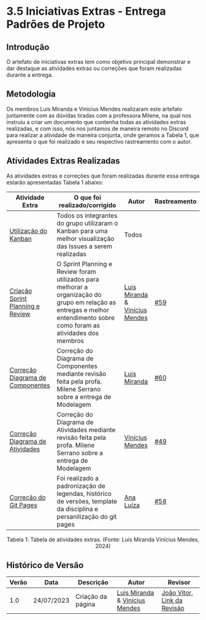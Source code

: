 # 3.5 Iniciativas Extras - Entrega Padrões de Projeto

## Introdução
O artefato de iniciativas extras tem como objetivo principal demonstrar e dar destaque as atividades extras ou correções que foram realizadas durante a entrega.

## Metodologia
Os membros Luis Miranda e Vinícius Mendes realizaram este artefato juntamente com as dúvidas tiradas com a professora Milene, na qual nos instruiu a criar um documento que contenha todas as atividades extras realizadas, e com isso, nós nos juntamos de maneira remoto no Discord para realizar a atividade de maneira conjunta, onde geramos a Tabela 1, que apresenta o que foi realizado e seu respectivo rastreamento com o autor.

## Atividades Extras Realizadas

As atividades extras e correções que foram realizadas durante essa entraga estarão apresentadas Tabela 1 abaixo:

| Atividade Extra | O que foi realizado/corrigido | Autor | Rastreamento |
|-----------------|-------------------------------|-------|--------------|
| [Utilização do Kanban](https://github.com/orgs/UnBArqDsw2024-1/projects/8)   | Todos os integrantes do grupo utilizaram o Kanban para uma melhor visualização das Issues a serem realizadas  | Todos  |      |
| [Criação Sprint Planning e Review](https://github.com/UnBArqDsw2024-1/2024.1_G2_My_Music/pull/68)                |  O Sprint Planning e Review foram utilizados para melhorar a organização do grupo em relação as entregas e melhor entendimento sobre como foram as atividades dos membros                   | [Luis Miranda](https://github.com/LuisMiranda10) & [Vinícius Mendes](https://github.com/yabamiah)   | [#59](https://github.com/UnBArqDsw2024-1/2024.1_G2_My_Music/issues/59)      |
| [Correção Diagrama de Componentes](https://github.com/UnBArqDsw2024-1/2024.1_G2_My_Music/pull/61)                |  Correção do Diagrama de Componentes mediante revisão feita pela profa. Milene Serrano sobre a entrega de Modelagem                             | [Luis Miranda](https://github.com/LuisMiranda10)      | [#60](https://github.com/UnBArqDsw2024-1/2024.1_G2_My_Music/issues/60)         |
| [Correção Diagrama de Atividades](https://github.com/UnBArqDsw2024-1/2024.1_G2_My_Music/pull/50)                |  Correção do Diagrama de Atividades mediante revisão feita pela profa. Milene Serrano sobre a entrega de Modelagem                             | [Vinícius Mendes](https://github.com/yabamiah)    | [#49](https://github.com/UnBArqDsw2024-1/2024.1_G2_My_Music/issues/49)         |
| [Correção do Git Pages](https://github.com/UnBArqDsw2024-1/2024.1_G2_My_Music/commit/f51c7858cb525644571bf866103c383a2eaa1c15)                                      |    Foi realizado a padronização de legendas, histórico de versões, template da disciplina e persanilização do git pages     |   [Ana Luíza](https://github.com/analuizargds)        |      [#58](https://github.com/UnBArqDsw2024-1/2024.1_G2_My_Music/issues/58)         |

<div style="text-align: center">
  <p>Tabela 1: Tabela de atividades extras. (Fonte: Luis Miranda Vinícius Mendes, 2024)</p>
</div>

## Histórico de Versão
| Verão | Data | Descrição | Autor | Revisor |
|-------|------|-----------|-------|---------|
|   1.0   | 24/07/2023| Criação da página | [Luis Miranda](https://github.com/LuisMiranda10) & [Vinícius Mendes](https://github.com/yabamiah)|[João Vítor](https://github.com/Jvsoutomaior), [Link da Revisão](https://github.com/UnBArqDsw2024-1/2024.1_G2_My_Music/pull/63) |
